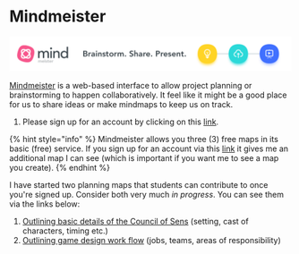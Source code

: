 # Mindmeister

![](../.gitbook/assets/728x90.png)

[Mindmeister](https://www.mindmeister.com/?r=976984) is a web-based interface to allow project planning or brainstorming to happen collaboratively. It feel like it might be a good place for us to share ideas or make mindmaps to keep us on track.&#x20;

1. Please sign up for an account by clicking on this [link](https://www.mindmeister.com/?r=976984).

{% hint style="info" %}
Mindmeister allows you three (3) free maps in its basic (free) service. If you sign up for an account via this [link](https://www.mindmeister.com/?r=976984) it gives me an additional map I can see (which is important if you want me to see a map you create).&#x20;
{% endhint %}

I have started two planning maps that students can contribute to once you're signed up. Consider both very much _in progress_. You can see them via the links below:

1. [Outlining basic details of the Council of Sens](https://mm.tt/1726323948?t=aGnjk7G9UL) (setting, cast of characters, timing etc.)
2. [Outlining game design work flow](https://mm.tt/1717022864?t=LFzqMVspPK) (jobs, teams, areas of responsibility)&#x20;
